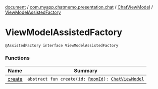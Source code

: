 [document](../../../index.md) / [com.myapp.chatmemo.presentation.chat](../../index.md) / [ChatViewModel](../index.md) / [ViewModelAssistedFactory](./index.md)

# ViewModelAssistedFactory

`@AssistedFactory interface ViewModelAssistedFactory`

### Functions

| Name | Summary |
|---|---|
| [create](create.md) | `abstract fun create(id: `[`RoomId`](../../../com.myapp.chatmemo.domain.model.value/-room-id/index.md)`): `[`ChatViewModel`](../index.md) |
